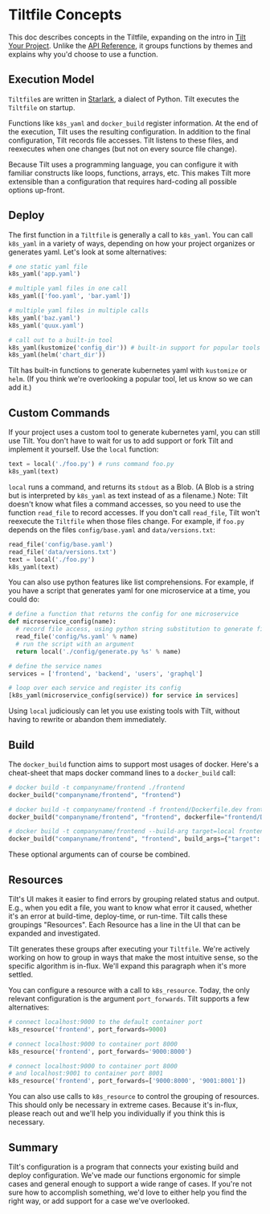 # Tiltfile Concepts

This doc describes concepts in the Tiltfile, expanding on the intro in [Tilt Your Project](tilt_your_project.html). Unlike the [API Reference](api.html), it groups functions by themes and explains why you'd choose to use a function.

## Execution Model
`Tiltfile`s are written in [Starlark](https://github.com/bazelbuild/starlark), a dialect of Python. Tilt executes the `Tiltfile` on startup.

Functions like `k8s_yaml` and `docker_build` register information. At the end of the execution, Tilt uses the resulting configuration. In addition to the final configuration, Tilt records file accesses. Tilt listens to these files, and reexecutes when one changes (but not on every source file change).

Because Tilt uses a programming language, you can configure it with familiar constructs like loops, functions, arrays, etc. This makes Tilt more extensible than a configuration that requires hard-coding all possible options up-front.

## Deploy
The first function in a `Tiltfile` is generally a call to `k8s_yaml`. You can call `k8s_yaml` in a variety of ways, depending on how your project organizes or generates yaml. Let's look at some alternatives:

```python
# one static yaml file
k8s_yaml('app.yaml')

# multiple yaml files in one call
k8s_yaml(['foo.yaml', 'bar.yaml'])

# multiple yaml files in multiple calls
k8s_yaml('baz.yaml')
k8s_yaml('quux.yaml')

# call out to a built-in tool
k8s_yaml(kustomize('config_dir')) # built-in support for popular tools
k8s_yaml(helm('chart_dir'))
```

Tilt has built-in functions to generate kubernetes yaml with `kustomize` or `helm`. (If you think we're overlooking a popular tool, let us know so we can add it.)

## Custom Commands
If your project uses a custom tool to generate kubernetes yaml, you can still use Tilt. You don't have to wait for us to add support or fork Tilt and implement it yourself. Use the `local` function:
```python
text = local('./foo.py') # runs command foo.py
k8s_yaml(text)
```

`local` runs a command, and returns its `stdout` as a Blob. (A Blob is a string but is interpreted by `k8s_yaml` as text instead of as a filename.) Note: Tilt doesn't know what files a command accesses, so you need to use the function `read_file` to record accesses. If you don't call `read_file`, Tilt won't reexecute the `Tiltfile` when those files change. For example, if `foo.py` depends on the files `config/base.yaml` and `data/versions.txt`:

```python
read_file('config/base.yaml')
read_file('data/versions.txt')
text = local('./foo.py')
k8s_yaml(text)
```

You can also use python features like list comprehensions. For example, if you have a script that generates yaml for one microservice at a time, you could do:

```python
# define a function that returns the config for one microservice
def microservice_config(name):
  # record file access, using python string substitution to generate filename
  read_file('config/%s.yaml' % name)
  # run the script with an argument
  return local('./config/generate.py %s' % name)

# define the service names
services = ['frontend', 'backend', 'users', 'graphql']

# loop over each service and register its config
[k8s_yaml(microservice_config(service)) for service in services]
```

Using `local` judiciously can let you use existing tools with Tilt, without having to rewrite or abandon them immediately.

## Build
The `docker_build` function aims to support most usages of docker. Here's a cheat-sheet that maps docker command lines to a `docker_build` call:

```python
# docker build -t companyname/frontend ./frontend
docker_build("companyname/frontend", "frontend")

# docker build -t companyname/frontend -f frontend/Dockerfile.dev frontend
docker_build("companyname/frontend", "frontend", dockerfile="frontend/Dockerfile.dev")

# docker build -t companyname/frontend --build-arg target=local frontend
docker_build("companyname/frontend", "frontend", build_args={"target": "local"})
```

These optional arguments can of course be combined.

## Resources
Tilt's UI makes it easier to find errors by grouping related status and output. E.g., when you edit a file, you want to know what error it caused, whether it's an error at build-time, deploy-time, or run-time. Tilt calls these groupings "Resources". Each Resource has a line in the UI that can be expanded and investigated.

Tilt generates these groups after executing your `Tiltfile`. We're actively working on how to group in ways that make the most intuitive sense, so the specific algorithm is in-flux. We'll expand this paragraph when it's more settled.

You can configure a resource with a call to `k8s_resource`. Today, the only relevant configuration is the argument `port_forwards`. Tilt supports a few alternatives:

```python
# connect localhost:9000 to the default container port
k8s_resource('frontend', port_forwards=9000)

# connect localhost:9000 to container port 8000
k8s_resource('frontend', port_forwards='9000:8000')

# connect localhost:9000 to container port 8000
# and localhost:9001 to container port 8001
k8s_resource('frontend', port_forwards=['9000:8000', '9001:8001'])
```

You can also use calls to `k8s_resource` to control the grouping of resources. This should only be necessary in extreme cases. Because it's in-flux, please reach out and we'll help you individually if you think this is necessary.

## Summary
Tilt's configuration is a program that connects your existing build and deploy configuration. We've made our functions ergonomic for simple cases and general enough to support a wide range of cases. If you're not sure how to accomplish something, we'd love to either help you find the right way, or add support for a case we've overlooked.
